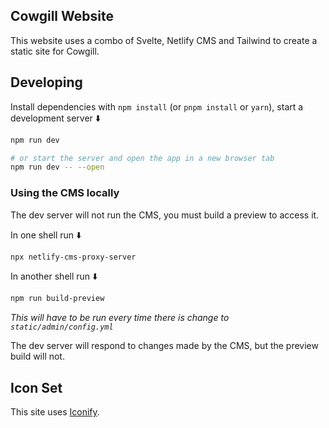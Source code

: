 ## Cowgill Website

This website uses a combo of Svelte, Netlify CMS and Tailwind to create a static site for Cowgill.

## Developing

Install dependencies with `npm install` (or `pnpm install` or `yarn`), start a development server ⬇️

```bash
npm run dev

# or start the server and open the app in a new browser tab
npm run dev -- --open
```

### Using the CMS locally

The dev server will not run the CMS, you must build a preview to access it.

In one shell run ⬇️

```bash
npx netlify-cms-proxy-server
```

In another shell run ⬇️

```bash
npm run build-preview
```

_This will have to be run every time there is change to `static/admin/config.yml`_

The dev server will respond to changes made by the CMS, but the preview build will not.

## Icon Set

This site uses [Iconify](https://icon-sets.iconify.design/).
